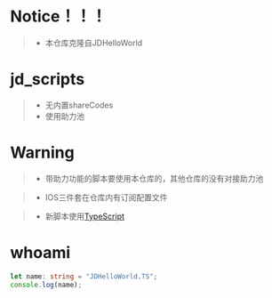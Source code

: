 # Notice！！！
> * 本仓库克隆自JDHelloWorld 

# jd_scripts

> * 无内置shareCodes
> * 使用助力池

# Warning

> * 带助力功能的脚本要使用本仓库的，其他仓库的没有对接助力池

> * IOS三件套在仓库内有订阅配置文件

> * 新脚本使用[TypeScript](https://www.tslang.cn/)

# whoami

```typescript
let name: string = "JDHelloWorld.TS";
console.log(name);
```

